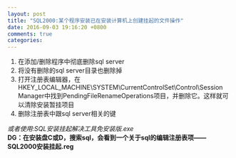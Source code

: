 ```yaml
---
layout: post
title: "SQL2000:某个程序安装已在安装计算机上创建挂起的文件操作"
date: 2016-09-03 19:16:20 +0800
comments: true
categories: 
---
```

1. 在添加/删除程序中彻底删除sql server
2. 将没有删除的sql server目录也删除掉
3. 打开注册表编辑器，在HKEY_LOCAL_MACHINE\\SYSTEM\\CurrentControlSet\\Control\\Session Manager中找到PendingFileRenameOperations项目，并删除它。这样就可以清除安装暂挂项目
4. 删除注册表中跟sql server相关的键

*或者使用:SQL安装挂起解决工具免安装版.exe*  
**DG：在安装盘C或D，搜索sql，会看到一个关于sql的编辑注册表项——SQL2000安装挂起.reg**
